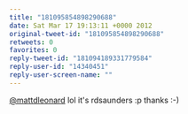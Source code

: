 ```yaml
---
title: "181095854898290688"
date: Sat Mar 17 19:13:11 +0000 2012
original-tweet-id: "181095854898290688"
retweets: 0
favorites: 0
reply-tweet-id: "181094189331779584"
reply-user-id: "14340451"
reply-user-screen-name: ""
---
```

<a href="https://twitter.com/mattdleonard">@mattdleonard</a> lol it's rdsaunders :p thanks :-)
